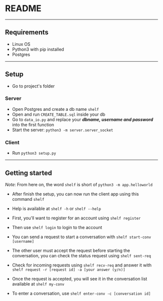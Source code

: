 # README #
---
## Requirements ##
- Linux OS
- Python3 with pip installed
- Postgres
---

## Setup ##
- Go to project's folder
### Server ###
- Open Postgres and create a db name ```shelf```
- Open and run ```CREATE_TABLE.sql``` inside your db
- Go to ```data_io.py``` and replace your ***dbname, username and password*** into the first function
- Start the server: ```python3 -m server.server_socket```

### Client ###
- Run ```python3 setup.py```

---

## Getting started ##

*Note*: From here on, the word `shelf` is short of `python3 -m app.helloworld`

- After finish the setup, you can now run the client app using this command `shelf`
- Help is available at `shelf -h` or `shelf --help` 

- First, you'll want to register for an account using `shelf register`
- Then use `shelf login` to login to the account
- You can send a request to start a conversation with `shelf start-conv [username]`
- The other user must accept the request before starting the conversation, you can check the status request using `shelf sent-req`
- Check for incoming requests using `shelf recv-req` and answer it with `shelf request -r [request id] -a [your answer (y/n)]`
- Once the request is accepted, you will see it in the conversation list available at `shelf my-conv`
- To enter a conversation, use `shelf enter-conv -c [conversation id]`